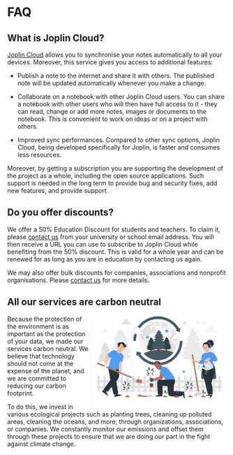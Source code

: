 # FAQ

## What is Joplin Cloud?

[Joplin Cloud](https://joplincloud.com) allows you to synchronise your notes automatically to all your devices. Moreover, this service gives you access to additional features:

- Publish a note to the internet and share it with others. The published note will be updated automatically whenever you make a change.

- Collaborate on a notebook with other Joplin Cloud users. You can share a notebook with other users who will then have full access to it - they can read, change or add more notes, images or documents to the notebook. This is convenient to work on ideas or on a project with others.

- Improved sync performances. Compared to other sync options, Joplin Cloud, being developed specifically for Joplin, is faster and consumes less resources.

Moreover, by getting a subscription you are supporting the development of the project as a whole, including the open source applications. Such support is needed in the long term to provide bug and security fixes, add new features, and provide support.

## Do you offer discounts?

We offer a 50% Education Discount for students and teachers. To claim it, please [contact us](mailto:support@joplincloud.com) from your university or school email address. You will then receive a URL you can use to subscribe to Joplin Cloud while benefiting from the 50% discount. This is valid for a whole year and can be renewed for as long as you are in education by contacting us again.

We may also offer bulk discounts for companies, associations and nonprofit organisations. Please [contact us](mailto:support@joplincloud.com) for more details.

## All our services are carbon neutral

<img width="310" src="https://github.com/Linkosred/Joplin-FR/blob/main/readme/asset/JoplinEco.png?raw=true" align="right" /> 

Because the protection of the environment is as important as the protection of your data, we made our services carbon neutral. We believe that technology should not come at the expense of the planet, and we are committed to reducing our carbon footprint. 

To do this, we invest in various ecological projects such as planting trees, cleaning up polluted areas, cleaning the oceans, and more, through organizations, associations, or companies. We constantly monitor our emissions and offset them through these projects to ensure that we are doing our part in the fight against climate change.
